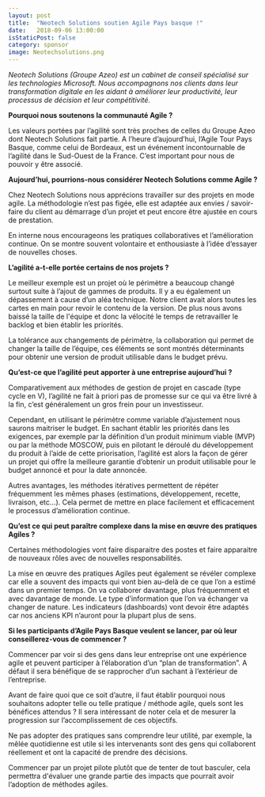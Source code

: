 ```yaml
---
layout: post
title:  "Neotech Solutions soutien Agile Pays basque !"
date:   2018-09-06 13:00:00
isStaticPost: false
category: sponsor
image: Neotechsolutions.png
---
```


*Neotech Solutions (Groupe Azeo) est un cabinet de conseil spécialisé sur les technologies Microsoft. Nous accompagnons nos clients dans leur transformation digitale en les aidant à améliorer leur productivité, leur processus de décision et leur compétitivité.*

**Pourquoi nous soutenons la communauté Agile ?** 

Les valeurs portées par l’agilité sont très proches de celles du Groupe Azeo dont Neotech Solutions fait partie. A l’heure d’aujourd’hui, l’Agile Tour Pays Basque, comme celui de Bordeaux, est un événement incontournable de l’agilité dans le Sud-Ouest de la France. C’est important pour nous de pouvoir y être associé.

**Aujourd’hui, pourrions-nous considérer Neotech Solutions comme Agile ?**

Chez Neotech Solutions nous apprécions travailler sur des projets en mode agile. La méthodologie n’est pas figée, elle est adaptée aux envies / savoir-faire du client au démarrage d’un projet et peut encore être ajustée en cours de prestation.

En interne nous encourageons les pratiques collaboratives et l’amélioration continue. On se montre souvent volontaire et enthousiaste à l’idée d’essayer de nouvelles choses.

**L’agilité a-t-elle portée certains de nos projets ?**

Le meilleur exemple est un projet où le périmètre a beaucoup changé surtout suite à l’ajout de gammes de produits. Il y a eu également un dépassement à cause d’un aléa technique. Notre client avait alors toutes les cartes en main pour revoir le contenu de la version. De plus nous avons baissé la taille de l'équipe et donc la vélocité le temps de retravailler le backlog et bien établir les priorités.

La tolérance aux changements de périmètre, la collaboration qui permet de changer la taille de l’équipe, ces éléments se sont montrés déterminants pour obtenir une version de produit utilisable dans le budget prévu.

**Qu’est-ce que l’agilité peut apporter à une entreprise aujourd’hui ?**

Comparativement aux méthodes de gestion de projet en cascade (type cycle en V), l’agilité ne fait à priori pas de promesse sur ce qui va être livré à la fin, c’est généralement un gros frein pour un investisseur.

Cependant, en utilisant le périmètre comme variable d’ajustement nous saurons maitriser le budget.
En sachant établir les priorités dans les exigences, par exemple par la définition d’un produit minimum viable (MVP) ou par la méthode MOSCOW, puis en pilotant le déroulé du développement du produit à l’aide de cette priorisation, l’agilité est alors la façon de gérer un projet qui offre la meilleure garantie d’obtenir un produit utilisable pour le budget annoncé et pour la date annoncée.

Autres avantages, les méthodes itératives permettent de répéter fréquemment les mêmes phases (estimations, développement, recette, livraison, etc...). Cela permet de mettre en place facilement et efficacement le processus d’amélioration continue.

**Qu’est ce qui peut paraître complexe dans la mise en œuvre des pratiques Agiles ?**

Certaines méthodologies vont faire disparaitre des postes et faire apparaitre de nouveaux rôles avec de nouvelles responsabilités.

La mise en œuvre des pratiques Agiles peut également se révéler complexe car elle a souvent des impacts qui vont bien au-delà de ce que l’on a estimé dans un premier temps. On va collaborer davantage, plus fréquemment et avec davantage de monde. Le type d’information que l’on va échanger va changer de nature. Les indicateurs (dashboards) vont devoir être adaptés car nos anciens KPI n’auront pour la plupart plus de sens.

**Si les participants d’Agile Pays Basque veulent se lancer, par où leur conseillerez-vous de commencer ?**

Commencer par voir si des gens dans leur entreprise ont une expérience agile et peuvent participer à l’élaboration d’un “plan de transformation”. A défaut il sera bénéfique de se rapprocher d’un sachant à l’extérieur de l’entreprise.

Avant de faire quoi que ce soit d’autre, il faut établir pourquoi nous souhaitons adopter telle ou telle pratique / méthode agile, quels sont les bénéfices attendus ?
Il sera intéressant de noter cela et de mesurer la progression sur l’accomplissement de ces objectifs.

Ne pas adopter des pratiques sans comprendre leur utilité, par exemple, la mêlée quotidienne est utile si les intervenants sont des gens qui collaborent réellement et ont la capacité de prendre des décisions. 

Commencer par un projet pilote plutôt que de tenter de tout basculer, cela permettra d'évaluer une grande partie des impacts que pourrait avoir l’adoption de méthodes agiles.
